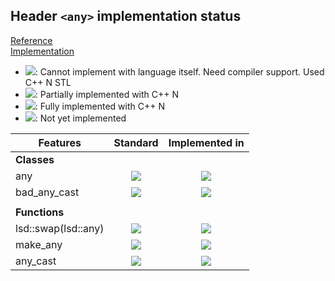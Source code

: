 ## Header `<any>` implementation status

[Reference](https://en.cppreference.com/w/cpp/header/any)  
[Implementation](../include/lsd/any.h)

* ![](https://img.shields.io/badge/C%2B%2B-N-red): Cannot implement with language itself. Need compiler support. Used C++ N STL
* ![](https://img.shields.io/badge/C%2B%2B-N-blue): Partially implemented with C++ N
* ![](https://img.shields.io/badge/C%2B%2B-N-green): Fully implemented with C++ N
* ![][notyet]: Not yet implemented

| Features                                     | Standard             | Implemented in                    |
|----------------------------------------------|:--------------------:|:---------------------------------:|
| **Classes**                                  |                      |                                   |
| any                                          | ![][cpp17]           | ![][notyet]                       |
| bad_any_cast                                 | ![][cpp17]           | ![][notyet]                       |
|                                              |                      |                                   |
| **Functions**                                |                      |                                   |
| lsd::swap(lsd::any)                            | ![][cpp17]           | ![][notyet]                       |
| make_any                                     | ![][cpp17]           | ![][notyet]                       |
| any_cast                                     | ![][cpp17]           | ![][notyet]                       |


<!--
	C++17: 5	| 0

	Total: 5	| 0-->

[notyet]: https://img.shields.io/badge/Not_yet-orange
[removed]: https://img.shields.io/badge/Removed-red
[legacy]: https://img.shields.io/badge/legacy-grey

[cppno11]: https://img.shields.io/badge/C%2B%2B-11-red
[cppno14]: https://img.shields.io/badge/C%2B%2B-14-red
[cppno17]: https://img.shields.io/badge/C%2B%2B-17-red
[cppno20]: https://img.shields.io/badge/C%2B%2B-20-red
[cppno23]: https://img.shields.io/badge/C%2B%2B-23-red

[cpppt11]: https://img.shields.io/badge/C%2B%2B-11-blue
[cpppt14]: https://img.shields.io/badge/C%2B%2B-14-blue
[cpppt17]: https://img.shields.io/badge/C%2B%2B-17-blue
[cpppt20]: https://img.shields.io/badge/C%2B%2B-20-blue
[cpppt23]: https://img.shields.io/badge/C%2B%2B-23-blue

[cpp11]: https://img.shields.io/badge/C%2B%2B-11-green
[cpp14]: https://img.shields.io/badge/C%2B%2B-14-green
[cpp17]: https://img.shields.io/badge/C%2B%2B-17-green
[cpp20]: https://img.shields.io/badge/C%2B%2B-20-green
[cpp23]: https://img.shields.io/badge/C%2B%2B-23-green
